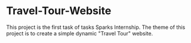 # Travel-Tour-Website
This project is the first task of tasks Sparks Internship.
The theme of this project is to create a simple dynamic "Travel Tour" website. 
